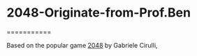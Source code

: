 # 2048-Originate-from-Prof.Ben
===========

Based on the popular game [2048](https://github.com/gabrielecirulli/2048) by Gabriele Cirulli,
